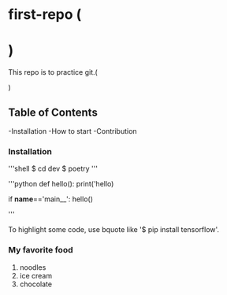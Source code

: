 # first-repo (<h1><h1>)

This repo is to practice git.(<p><p>)

## Table of Contents

-Installation
-How to start
-Contribution

### Installation

'''shell
$ cd dev
$ poetry
'''

'''python
def hello():
    print('hello)

if __name__=='main__':
    hello()

'''

To highlight some code, use bquote like '$ pip install tensorflow'.

### My favorite food

1. noodles
2. ice cream
3. chocolate


